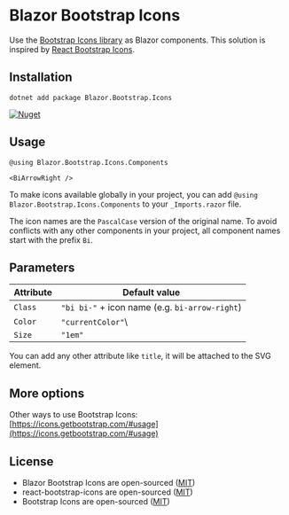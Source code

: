 # Blazor Bootstrap Icons

Use the [Bootstrap Icons library](https://icons.bootstrap.com) as Blazor components. This solution is inspired by [React Bootstrap Icons](https://www.npmjs.com/package/react-bootstrap-icons).

## Installation

```
dotnet add package Blazor.Bootstrap.Icons
```

[![Nuget](https://img.shields.io/nuget/v/Blazor.Bootstrap.Icons)](https://www.nuget.org/packages/Blazor.Bootstrap.Icons/)

## Usage

```razor
@using Blazor.Bootstrap.Icons.Components

<BiArrowRight />
```

To make icons available globally in your project, you can add `@using Blazor.Bootstrap.Icons.Components` to your `_Imports.razor` file.

The icon names are the `PascalCase` version of the original name. To avoid conflicts with any other components in your project, all component names start with the prefix `Bi`.

## Parameters

| Attribute | Default value                                  |
| --------- | ---------------------------------------------- |
| `Class`   | `"bi bi-"` + icon name (e.g. `bi-arrow-right`) |
| `Color`   | `"currentColor"`\                              |
| `Size`    | `"1em"`                                        |

You can add any other attribute like `title`, it will be attached to the SVG element.

## More options

Other ways to use Bootstrap Icons: [https://icons.getbootstrap.com/#usage](https://icons.getbootstrap.com/#usage)

## License

-   Blazor Bootstrap Icons are open-sourced ([MIT](https://github.com/bruegmann/blazor-bootstrap-icons/blob/main/LICENSE))
-   react-bootstrap-icons are open-sourced ([MIT](https://github.com/ismamz/react-bootstrap-icons/blob/master/LICENSE.md))
-   Bootstrap Icons are open-sourced ([MIT](https://github.com/twbs/icons/blob/main/LICENSE))
